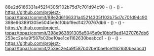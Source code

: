 88e2d6166331a45214305f102b75d7c701d94c90 -  () -  () - https://github.com/project-topaz/topaz/commit/88e2d6166331a45214305f102b75d7c701d94c90
398e963891305e5045e9c10bbf9ed14270767db6 -  () -  () - https://github.com/project-topaz/topaz/commit/398e963891305e5045e9c10bbf9ed14270767db6
253ec2e4a9f587b02be10ae1ce1162630beabcd1 -  () -  () - https://github.com/project-topaz/topaz/commit/253ec2e4a9f587b02be10ae1ce1162630beabcd1
